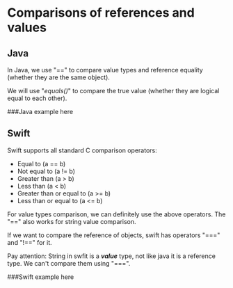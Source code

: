 # Comparisons of references and values
## Java
In Java, we use "==" to compare value types and reference equality (whether they are the same object).

We will use "*equals()*" to compare the true value (whether they are logical equal to each other).

###Java example here


## Swift
Swift supports all standard C comparison operators:

* Equal to (a == b)
* Not equal to (a != b)
* Greater than (a > b)
* Less than (a < b)
* Greater than or equal to (a >= b)
* Less than or equal to (a <= b)

For value types comparison, we can definitely use the above operators. The "==" also works for string value
comparison.

If we want to compare the reference of objects, swift has operators "===" and "!==" for it.

Pay attention: String in swfit is a **_value_** type, not like java it is a reference type. We can't compare them using "===".

###Swift example here
